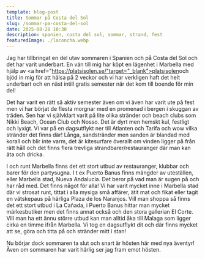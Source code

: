 ```yaml
---
template: blog-post
title: Sommar på Costa del Sol
slug: /sommar-pa-costa-del-sol
date: 2025-08-28 10:30
description: spanien, costa del sol, sommar, strand, fest
featuredImage: ./laconcha.webp
---
```

Jag har tillbringat en del utav sommaren i Spanien och på Costa del Sol och det har varit underbart. En vän till mig har köpt en lägenhet i Marbella med hjälp av <a href="https://platsisolen.se/"target="_blank">platsisolen</a>och bjöd in mig för att hälsa på 2 veckor och vi har verkligen haft det helt underbart och en näst intill gratis semester när det kom till boende för min del! 

Det har varit en rätt så aktiv semester även om vi även har varit ute på fest men vi har börjat de flesta morgnar med en promenad i bergen i skuggan av träden. Sen har vi självklart varit på lite 
olika stränder och beach clubs som Nikki Beach, Ocean Club och Nosso. Det är dyrt men hemskt kul, festligt och lyxigt. Vi var på en dagsutflykt ner till Atlanten och Tarifa och wow vilka stränder 
det finns där! Långa, sandstränder men sanden är blandad med korall och blir inte varm, det är kitesurfare överallt om vinden ligger på från rätt håll och det finns flera trevliga strandbarer/restauranger
där man kan äta och dricka. 

I och runt Marbella finns det ett stort utbud av restauranger, klubbar och barer för den partysugna. I t ex Puerto Banus finns mängder av uteställen, eller Marbella stad, Nueva Andalucia. Det beror på vad man är sugen på och har råd med. Det finns något för alla! Vi har varit mycket inne i Marbella stad där vi strosat runt, tittat i alla mysiga små affärer, ätit mat och fikat eller tagit en vätskepaus på 
härliga Plaza de los Naranjos. Vill man shoppa så finns det ett stort utbud i La Cañada, i Puerto Banus hittar man mycket märkesbutiker men det finns annat också och den stora gallerian El Corte. Vill man
ha ett ännu större utbud kan man alltid åka till Malaga som ligger cirka en timme ifrån Marbella. Vi tog en dagsutflykt dit och där finns mycket att se, göra och titta på och stränder mitt i stan! 

Nu börjar dock sommaren ta slut och snart är hösten här med nya äventyr! Även om sommaren har varit härlig ser jag fram emot hösten. 




